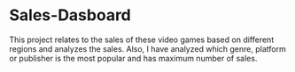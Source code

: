 # Sales-Dasboard
This project relates to the sales of these video games based on different regions and analyzes the sales. Also, I have analyzed which genre, platform or publisher is the most popular and has maximum number of sales.
